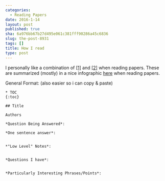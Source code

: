 ```yaml
---
categories:
  - Reading Papers
date: 2016-1-14
layout: post
published: true
sha: 6a976bb67b27d495e061c381fff90286a45c6836
slug: the-post-8931
tags: []
title: How I read
type: post
---
```


I personally like a combination of [[1]](http://www.eecs.harvard.edu/~michaelm/postscripts/ReadPaper.pdf) and [[2]](http://www.cs.columbia.edu/~hgs/netbib/efficientReading.pdf) when reading papers. These are summarized (mostly) in a nice infographic [here](http://www.slideshare.net/ElsevierConnect/infographic-how-to-read-scientific-papers) when reading papers.

General Format: (also easier so i can copy & paste)

    * TOC
    {:toc}

    ## Title

    Authors

    *Question Being Answered*:  

    *One sentence answer*:  


    *"Low Level" Notes*:  


    *Questions I have*:   


    *Particularly Interesting Phrases/Points*:
